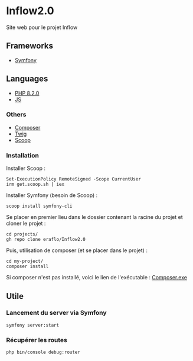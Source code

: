 # Inflow2.0

Site web pour le projet Inflow

## Frameworks

- [Symfony](https://symfony.com/)

## Languages

- [PHP 8.2.0](https://www.php.net/)
- [JS](https://developer.mozilla.org/fr/docs/Web/JavaScript)


### Others

- [Composer](https://getcomposer.org/)
- [Twig](https://twig.symfony.com/doc/)
- [Scoop](https://scoop.sh/)


### Installation

Installer Scoop :
```
Set-ExecutionPolicy RemoteSigned -Scope CurrentUser
irm get.scoop.sh | iex
```
Installer Symfony (besoin de Scoop) :
```
scoop install symfony-cli
```

Se placer en premier lieu dans le dossier contenant la racine du projet et cloner le projet  :

```
cd projects/
gh repo clone eraflo/Inflow2.0
```

Puis, utilisation de composer (et se placer dans le projet) :
```
cd my-project/
composer install
```

Si composer n'est pas installé, voici le lien de l'exécutable : [Composer.exe](https://getcomposer.org/Composer-Setup.exe)

## Utile
### Lancement du server via Symfony
```
symfony server:start
```

### Récupérer les routes
```
php bin/console debug:router
```
